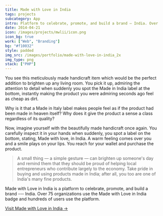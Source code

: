 ```yaml
---
title: Made with Love in India
tags: projects
subcategory: App
intro: Platform to celebrate, promote, and build a brand — India. Over 75 organizations use the Made with Love in India badge.
date: 2014-04-21
icon: /images/projects/mwlii/icon.png
icon_bg: true
work: ["Web", "Branding"]
bg: "#f10032"
style: padded
img_src: /images/portfolio/made-with-love-in-india_2x
img_type: png
stack: ["PHP"]
---
```


You see this meticulously made handicraft item which would be the perfect addition to brighten up any living room. You pick it up, admiring the attention to detail when suddenly you spot the Made in India label at the bottom, instantly making the product you were admiring seconds ago feel as cheap as dirt.

Why is it that a Made in Italy label makes people feel as if the product had been made in heaven itself? Why does it give the product a sense a class regardless of its quality?

Now, imagine yourself with the beautifully made handicraft once again. You carefully inspect it in your hands when suddenly, you spot a label on the bottom, stating, Made with love, in India. A warm feeling comes over you and a smile plays on your lips. You reach for your wallet and purchase the product.

> A small thing — a simple gesture — can brighten up someone's day and remind them that they should be proud of helping local entrepreneurs who contribute largely to the economy. Take pride in buying and using products made in India; after all, you too are one of India's many fine products.

Made with Love in India is a platform to celebrate, promote, and build a brand --- India. Over 75 organizations use the Made with Love in India badge and hundreds of users use the platform.

[Visit Made with Love in India &rarr;](https://madewithlove.org.in)

<div class="two-images scale">
  <div><img alt="" src="/images/projects/mwlii/1.png"></div>
  <div><img alt="" src="/images/projects/mwlii/2.png"></div>
</div>
<div class="two-images scale">
  <div><img alt="" src="/images/projects/mwlii/3.png"></div>
  <div><img alt="" src="/images/projects/mwlii/4.png"></div>
</div>
